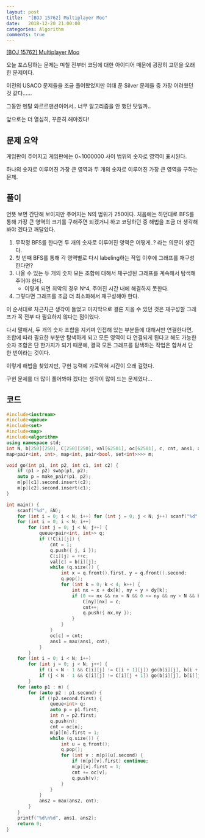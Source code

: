 ```yaml
---
layout: post
title:  "[BOJ 15762] Multiplayer Moo"
date:   2018-12-20 21:00:00
categories: Algorithm
comments: true
---
```

[[BOJ 15762] Multiplayer Moo](https://www.acmicpc.net/problem/15762)

오늘 포스팅하는 문제는 며칠 전부터 코딩에 대한 아이디어 때문에 굉장히 고민을 오래한 문제이다.

이전의 USACO 문제들을 조금 풀어봤었지만 여태 푼 Silver 문제들 중 가장 어려웠던 것 같다......

그동안 멘탈 와르르맨션이어서.. 너무 알고리즘을 안 했던 탓일까..

앞으로는 더 열심히, 꾸준히 해야겠다!

## 문제 요약

게임판이 주어지고 게임판에는 0~1000000 사이 범위의 숫자로 영역이 표시된다.

하나의 숫자로 이루어진 가장 큰 영역과 두 개의 숫자로 이루어진 가장 큰 영역을 구하는 문제.

## 풀이

언뜻 보면 간단해 보이지만 주어지는 N의 범위가 250이다. 처음에는 하던대로 BFS를 통해 가장 큰 영역의 크기를 구해주면 되겠거니 하고 코딩하던 중 해법을 조금 더 생각해봐야 겠다고 깨달았다.

1. 무작정 BFS를 한다면 두 개의 숫자로 이루어진 영역은 어떻게..? 라는 의문이 생긴다.
2. 첫 번째 BFS를 통해 각 영역별로 다시 labeling하는 작업 이후에 그래프를 재구성한다면?
3. 나올 수 있는 두 개의 숫자 모든 조합에 대해서 재구성된 그래프를 계속해서 탐색해주어야 한다.
   - 이렇게 되면 최악의 경우 N^4, 주어진 시간 내에 해결하지 못한다.
4. 그렇다면 그래프를 조금 더 최소화해서 재구성해야 한다.

이 순서대로 차근차근 생각이 들었고 마지막으로 결론 지을 수 있던 것은 재구성할 그래프가 꼭 전부 다 필요하지 않다는 점이었다.

다시 말해서, 두 개의 숫자 조합을 지키며 인접해 있는 부분들에 대해서만 연결한다면, 조합에 따라 필요한 부분만 탐색하게 되고 모든 영역이 다 연결되게 된다고 해도 가능한 숫자 조합은 단 한가지가 되기 때문에, 결국 모든 그래프를 탐색하는 작업은 합쳐서 단 한 번이라는 것이다.

이렇게 해법을 찾았지만, 구현 능력에 가로막혀 시간이 오래 걸렸다.

구현 문제를 더 많이 풀어봐야 겠다는 생각이 많이 드는 문제였다...

## 코드

```C++
#include<iostream>
#include<queue>
#include<set>
#include<map>
#include<algorithm>
using namespace std;
int N, b[250][250], C[250][250], val[62501], oc[62501], c, cnt, ans1, ans2, dx[] = { 1,0,-1,0 }, dy[] = { 0,1,0,-1 };
map<pair<int, int>, map<int, pair<bool, set<int>>>> m;

void go(int p1, int p2, int c1, int c2) {
	if (p1 > p2) swap(p1, p2);
	auto p = make_pair(p1, p2);
	m[p][c1].second.insert(c2);
	m[p][c2].second.insert(c1);
}

int main() {
	scanf("%d", &N);
	for (int i = 0; i < N; i++) for (int j = 0; j < N; j++) scanf("%d", &b[i][j]);
	for (int i = 0; i < N; i++)
		for (int j = 0; j < N; j++) {
			queue<pair<int, int>> q;
			if (!C[i][j]) {
				cnt = 1;
				q.push({ j, i });
				C[i][j] = ++c;
				val[c] = b[i][j];
				while (q.size()) {
					int x = q.front().first, y = q.front().second;
					q.pop();
					for (int k = 0; k < 4; k++) {
						int nx = x + dx[k], ny = y + dy[k];
						if (0 <= nx && nx < N && 0 <= ny && ny < N && b[y][x] == b[ny][nx] && !C[ny][nx]) {
							C[ny][nx] = c;
							cnt++;
							q.push({ nx,ny });
						}
					}
				}
				oc[c] = cnt;
				ans1 = max(ans1, cnt);
			}
		}
	for (int i = 0; i < N; i++)
		for (int j = 0; j < N; j++) {
			if (i < N - 1 && C[i][j] != C[i + 1][j]) go(b[i][j], b[i + 1][j], C[i][j], C[i + 1][j]);
			if (j < N - 1 && C[i][j] != C[i][j + 1]) go(b[i][j], b[i][j + 1], C[i][j], C[i][j + 1]);
		}
	for (auto p1 : m) {
		for (auto p2 : p1.second) {
			if (!p2.second.first) {
				queue<int> q;
				auto p = p1.first;
				int n = p2.first;
				q.push(n);
				cnt = oc[n];
				m[p][n].first = 1;
				while (q.size()) {
					int u = q.front();
					q.pop();
					for (int v : m[p][u].second) {
						if (m[p][v].first) continue;
						m[p][v].first = 1;
						cnt += oc[v];
						q.push(v);
					}
				}
			}
			ans2 = max(ans2, cnt);
		}
	}
	printf("%d\n%d", ans1, ans2);
	return 0;
}
```